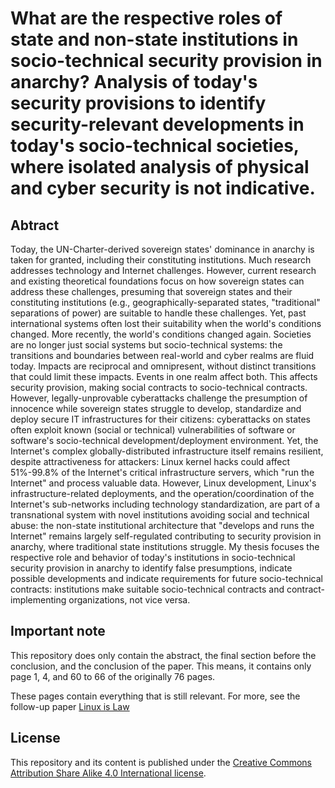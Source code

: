 # What are the respective roles of state and non-state institutions in socio-technical security provision in anarchy? Analysis of today's security provisions to identify security-relevant developments in today's socio-technical societies, where isolated analysis of physical and cyber security is not indicative.

## Abtract
Today, the UN-Charter-derived sovereign states' dominance in anarchy is taken for granted, including their constituting institutions. Much research addresses technology and Internet challenges. However, current research and existing theoretical foundations focus on how sovereign states can address these challenges, presuming that sovereign states and their constituting institutions (e.g., geographically-separated states, "traditional" separations of power) are suitable to handle these challenges. Yet, past international systems often lost their suitability when the world's conditions changed. More recently, the world's conditions changed again. Societies are no longer just social systems but socio-technical systems: the transitions and boundaries between real-world and cyber realms are fluid today. Impacts are reciprocal and omnipresent, without distinct transitions that could limit these impacts. Events in one realm affect both. This affects security provision, making social contracts to socio-technical contracts. However, legally-unprovable cyberattacks challenge the presumption of innocence while sovereign states struggle to develop, standardize and deploy secure IT infrastructures for their citizens: cyberattacks on states often exploit known (social or technical) vulnerabilities of software or software's socio-technical development/deployment environment. Yet, the Internet's complex globally-distributed infrastructure itself remains resilient, despite attractiveness for attackers: Linux kernel hacks could affect 51%-99.8% of the Internet's critical infrastructure servers, which "run the Internet" and process valuable data. However, Linux development, Linux's infrastructure-related deployments, and the operation/coordination of the Internet's sub-networks including technology standardization, are part of a transnational system with novel institutions avoiding social and technical abuse: the non-state institutional architecture that "develops and runs the Internet" remains largely self-regulated contributing to security provision in anarchy, where traditional state institutions struggle. My thesis focuses the respective role and behavior of today's institutions in socio-technical security provision in anarchy to identify false presumptions, indicate possible developments and indicate requirements for future socio-technical contracts: institutions make suitable socio-technical contracts and contract-
implementing organizations, not vice versa.

## Important note
This repository does only contain the abstract, the final section before the conclusion, and the conclusion of the paper. This means, it contains only page 1, 4, and 60 to 66 of the originally 76 pages.  

These pages contain everything that is still relevant. For more, see the follow-up paper [Linux is Law](https://github.com/py0xc3/PoliticalScienceAndGames/tree/master/linux-is-law)

## License
This repository and its content is published under the [Creative Commons Attribution Share Alike 4.0 International license](https://github.com/py0xc3/PoliticalScienceAndGames/blob/master/LICENSE.md).
